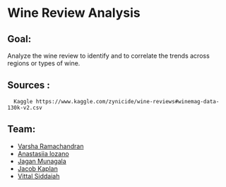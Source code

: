 # Wine Review Analysis

## Goal:
Analyze the wine review to identify and to correlate the trends across regions or types of wine.
 
## Sources :
      Kaggle https://www.kaggle.com/zynicide/wine-reviews#winemag-data-130k-v2.csv
 
## Team:
* [Varsha Ramachandran](varsharcn@gmail.com)
* [Anastasiia lozano]()
* [Jagan Munagala](jagan1301@gmail.com)
* [Jacob Kaplan](j.kaplan814@yahoo.com)
* [Vittal Siddaiah](vittal.siddaiah@gmail.com)
